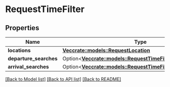 # RequestTimeFilter

## Properties

Name | Type | Description | Notes
------------ | ------------- | ------------- | -------------
**locations** | [**Vec<crate::models::RequestLocation>**](RequestLocation.md) |  | 
**departure_searches** | Option<[**Vec<crate::models::RequestTimeFilterDepartureSearch>**](RequestTimeFilterDepartureSearch.md)> |  | [optional]
**arrival_searches** | Option<[**Vec<crate::models::RequestTimeFilterArrivalSearch>**](RequestTimeFilterArrivalSearch.md)> |  | [optional]

[[Back to Model list]](../README.md#documentation-for-models) [[Back to API list]](../README.md#documentation-for-api-endpoints) [[Back to README]](../README.md)


